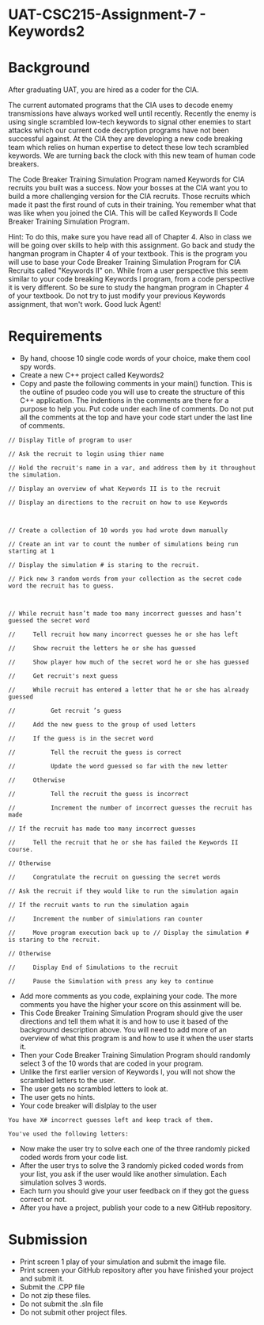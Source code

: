 # UAT-CSC215-Assignment-7 - Keywords2

# Background 
After graduating UAT, you are hired as a coder for the CIA.

The current automated programs that the CIA uses to decode enemy transmissions have always worked well until recently. Recently the enemy is using single scrambled low-tech keywords to signal other enemies to start attacks which our current code decryption programs have not been successful against.  At the CIA they are developing a new code breaking team which relies on human expertise to detect these low tech scrambled keywords. We are turning back the clock with this new team of human code breakers.  

The Code Breaker Training Simulation Program named Keywords for CIA recruits you built was a success. Now your bosses at the CIA want you to build a more challenging version for the CIA recruits. Those recruits which made it past the first round of cuts in their training.  You remember what that was like when you joined the CIA. This will be called Keywords II Code Breaker Training Simulation Program.

Hint: To do this, make sure you have read all of Chapter 4. Also in class we will be going over skills to help with this assignment. Go back and study the hangman program in Chapter 4 of your textbook. This is the program you will use to base your Code Breaker Training Simulation Program for CIA Recruits called "Keywords II" on. While from a user perspective this seem similar to your code breaking Keywords I program, from a code perspective it is very different. So be sure to study the hangman program in Chapter 4 of your textbook. Do not try to just modify your previous Keywords assignment, that won't work. Good luck Agent!

# Requirements
* By hand, choose 10 single code words of your choice, make them cool spy words.
* Create a new C++ project called Keywords2
* Copy and paste the following comments in your main() function. This is the outline of psudeo code you will use to create the structure of this C++ application. The indentions in the comments are there for a purpose to help you. Put code under each line of comments. Do not put all the comments at the top and have your code start under the last line of comments. 
```
// Display Title of program to user

// Ask the recruit to login using thier name

// Hold the recruit's name in a var, and address them by it throughout the simulation.

// Display an overview of what Keywords II is to the recruit 

// Display an directions to the recruit on how to use Keywords

 

// Create a collection of 10 words you had wrote down manually

// Create an int var to count the number of simulations being run starting at 1

// Display the simulation # is staring to the recruit. 

// Pick new 3 random words from your collection as the secret code word the recruit has to guess. 

 

// While recruit hasn’t made too many incorrect guesses and hasn’t guessed the secret word

//     Tell recruit how many incorrect guesses he or she has left

//     Show recruit the letters he or she has guessed

//     Show player how much of the secret word he or she has guessed

//     Get recruit's next guess

//     While recruit has entered a letter that he or she has already guessed

//          Get recruit ’s guess

//     Add the new guess to the group of used letters

//     If the guess is in the secret word

//          Tell the recruit the guess is correct

//          Update the word guessed so far with the new letter

//     Otherwise

//          Tell the recruit the guess is incorrect

//          Increment the number of incorrect guesses the recruit has made

// If the recruit has made too many incorrect guesses

//     Tell the recruit that he or she has failed the Keywords II course.

// Otherwise

//     Congratulate the recruit on guessing the secret words

// Ask the recruit if they would like to run the simulation again

// If the recruit wants to run the simulation again

//     Increment the number of simiulations ran counter

//     Move program execution back up to // Display the simulation # is staring to the recruit. 

// Otherwise 

//     Display End of Simulations to the recruit

//     Pause the Simulation with press any key to continue
```
* Add more comments as you code, explaining your code. The more comments you have the higher your score on this assinment will be. 
* This Code Breaker Training Simulation Program should give the user directions and tell them what it is and how to use it based of the background description above. You will need to add more of an overview of what this program is and how to use it when the user starts it.
* Then your Code Breaker Training Simulation Program should randomly select 3 of the 10 words that are coded in your program.
* Unlike the first earlier version of Keywords I, you will not show the scrambled letters to the user. 
* The user gets no scrambled letters to look at.
* The user gets no hints. 
* Your code breaker will dislplay to the user
```
You have X# incorrect guesses left and keep track of them.

You've used the following letters:
```
* Now make the user try to solve each one of the three randomly picked coded words from your code list.
* After the user trys to solve the 3 randomly picked coded words from your list, you ask if the user would like another simulation. Each simulation solves 3 words. 
* Each turn you should give your user feedback on if they got the guess correct or not.
* After you have a project, publish your code to a new GitHub repository.
# Submission
* Print screen 1 play of your simulation and submit the image file.
* Print screen your GitHub repository after you have finished your project and submit it.
* Submit the .CPP file
* Do not zip these files.
* Do not submit the .sln file
* Do not submit other project files.
